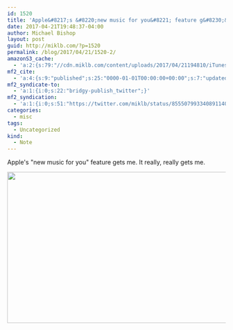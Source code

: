```yaml
---
id: 1520
title: 'Apple&#8217;s &#8220;new music for you&#8221; feature g&#8230;&diams;'
date: 2017-04-21T19:48:37-04:00
author: Michael Bishop
layout: post
guid: http://miklb.com/?p=1520
permalink: /blog/2017/04/21/1520-2/
amazonS3_cache:
  - 'a:2:{s:79:"//cdn.miklb.com/content/uploads/2017/04/21194810/iTunes-2017-04-21-15-45-13.png";i:1521;s:66:"//miklb.com/content/uploads/2017/04/iTunes-2017-04-21-15-45-13.png";i:1521;}'
mf2_cite:
  - 'a:4:{s:9:"published";s:25:"0000-01-01T00:00:00+00:00";s:7:"updated";s:25:"0000-01-01T00:00:00+00:00";s:8:"category";a:1:{i:0;s:0:"";}s:6:"author";a:0:{}}'
mf2_syndicate-to:
  - 'a:1:{i:0;s:22:"bridgy-publish_twitter";}'
mf2_syndication:
  - 'a:1:{i:0;s:51:"https://twitter.com/miklb/status/855507993340891140";}'
categories:
  - misc
tags:
  - Uncategorized
kind:
  - Note
---
```

Apple's "new music for you" feature gets me. It really, really gets me. 

<img src="http://miklb.com/content/uploads/2017/04/iTunes-2017-04-21-15-45-13.png" alt="" width="588" height="349" class="u-photo aligncenter size-full wp-image-1521" />
